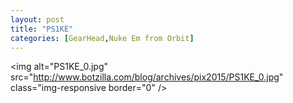 ```yaml
---
layout: post
title: "PS1KE"
categories: [GearHead,Nuke Em from Orbit]
---
```

<img alt="PS1KE_0.jpg" src="http://www.botzilla.com/blog/archives/pix2015/PS1KE_0.jpg" class="img-responsive border="0" />


<!--more-->

